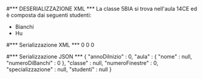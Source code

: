 #*** DESERIALIZZAZIONE XML ***
La classe 5BIA si trova nell'aula 14CE ed è composta dai seguenti studenti:
- Bianchi
- Hu

#*** Serializzazione XML ***
<Root>
  <annoDiInizio>0</annoDiInizio>
  <aula>
    <nome/>
    <numeroDiBanchi>0</numeroDiBanchi>
  </aula>
  <classe/>
  <numeroFinestre>0</numeroFinestre>
  <specializzazione/>
</Root>

#*** Serializzazione JSON ***
{
  "annoDiInizio" : 0,
  "aula" : {
    "nome" : null,
    "numeroDiBanchi" : 0
  },
  "classe" : null,
  "numeroFinestre" : 0,
  "specializzazione" : null,
  "studenti" : null
}